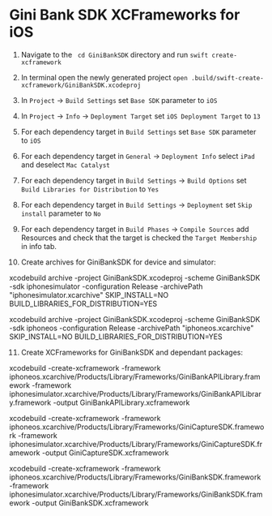 # Gini Bank SDK XCFrameworks for iOS

1. Navigate to the ` cd GiniBankSDK` directory and run `swift create-xcframework`

2. In terminal open the newly generated project `open .build/swift-create-xcframework/GiniBankSDK.xcodeproj`

3. In `Project` -> `Build Settings` set `Base SDK` parameter to `iOS`

4. In `Project` -> `Info` -> `Deployment Target` set `iOS Deployment Target` to `13`

5. For each dependency target in `Build Settings` set `Base SDK` parameter to `iOS`

6. For each dependency target in `General` -> `Deployment Info` select `iPad` and deselect `Mac Catalyst`

7. For each dependency target in `Build Settings` -> `Build Options` set `Build Libraries for Distribution` to `Yes`

8. For each dependency target in `Build Settings` -> `Deployment` set `Skip install` parameter to `No`

9. For each dependency target in `Build Phases` -> `Compile Sources` add Resources and check that the target is checked the `Target Membership` in info tab.

10. Create archives for GiniBankSDK for device and simulator:

xcodebuild archive -project GiniBankSDK.xcodeproj -scheme GiniBankSDK -sdk iphonesimulator -configuration Release -archivePath "iphonesimulator.xcarchive" SKIP_INSTALL=NO BUILD_LIBRARIES_FOR_DISTRIBUTION=YES

xcodebuild archive -project GiniBankSDK.xcodeproj -scheme GiniBankSDK -sdk iphoneos -configuration Release -archivePath "iphoneos.xcarchive" SKIP_INSTALL=NO BUILD_LIBRARIES_FOR_DISTRIBUTION=YES

11. Create XCFrameworks for GiniBankSDK and dependant packages:

xcodebuild -create-xcframework -framework iphoneos.xcarchive/Products/Library/Frameworks/GiniBankAPILibrary.framework -framework iphonesimulator.xcarchive/Products/Library/Frameworks/GiniBankAPILibrary.framework -output GiniBankAPILibrary.xcframework

xcodebuild -create-xcframework -framework iphoneos.xcarchive/Products/Library/Frameworks/GiniCaptureSDK.framework -framework iphonesimulator.xcarchive/Products/Library/Frameworks/GiniCaptureSDK.framework -output GiniCaptureSDK.xcframework

xcodebuild -create-xcframework -framework iphoneos.xcarchive/Products/Library/Frameworks/GiniBankSDK.framework -framework iphonesimulator.xcarchive/Products/Library/Frameworks/GiniBankSDK.framework -output GiniBankSDK.xcframework
